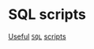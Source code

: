 # SQL scripts

[Useful](https://medium.com/javarevisited/50-most-useful-sql-queries-learn-by-doing-ee4fac0d70e5) [`SQL`](https://www.reddit.com/r/BusinessIntelligence/comments/ah999j/any_useful_sql_scriptstips_which_make_your_life/) [scripts](https://community.sap.com/t5/additional-blogs-by-members/some-useful-sql-scripts/ba-p/12879195)
